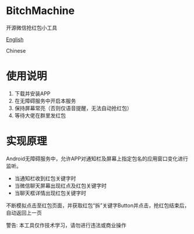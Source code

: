 # BitchMachine
开源微信抢红包小工具

[English](README.md)

Chinese

# 使用说明

1. 下载并安装APP
2. 在无障碍服务中开启本服务
3. 保持屏幕常亮（否则仅语音提醒，无法自动抢红包）
3. 等待大佬在群里发红包

# 实现原理

Android无障碍服务中，允许APP对通知栏及屏幕上指定包名的应用窗口变化进行监听。

- 当通知栏收到红包关键字时
- 当微信聊天屏幕出现红点及红包关键字时
- 当聊天框详情出现红包关键字时

不断模拟点击至红包页面，并获取红包“拆”关键字Button并点击，抢红包结束后，自动返回上一页

警告: 本工具仅作技术学习，请勿进行违法或商业操作